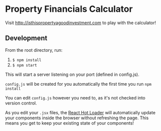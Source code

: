 Property Financials Calculator
==============================

Visit http://isthispropertyagoodinvestment.com to play with the calculator!

Development
-----------

From the root directory, run:

1.	`$ npm install`
2.	`$ npm start`

This will start a server listening on your port (defined in config.js).

`config.js` will be created for you automatically the first time you run `npm install`

You can edit `config.js` however you need to, as it's not checked into version control.

As you edit your `.jsx` files, the [React Hot Loader](http://gaearon.github.io/react-hot-loader/) will automatically update your components inside the browser without refreshing the page. This means you get to keep your existing state of your components!
